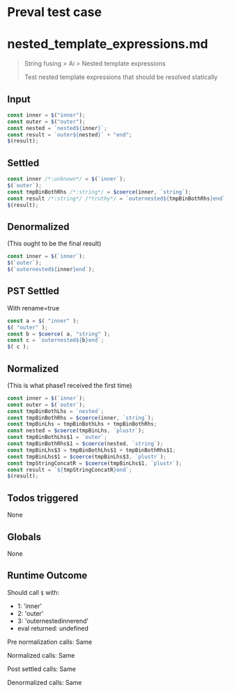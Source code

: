 # Preval test case

# nested_template_expressions.md

> String fusing > Ai > Nested template expressions
>
> Test nested template expressions that should be resolved statically

## Input

`````js filename=intro
const inner = $("inner");
const outer = $("outer");
const nested = `nested${inner}`;
const result = `outer${nested}` + "end";
$(result);
`````


## Settled


`````js filename=intro
const inner /*:unknown*/ = $(`inner`);
$(`outer`);
const tmpBinBothRhs /*:string*/ = $coerce(inner, `string`);
const result /*:string*/ /*truthy*/ = `outernested${tmpBinBothRhs}end`;
$(result);
`````


## Denormalized
(This ought to be the final result)

`````js filename=intro
const inner = $(`inner`);
$(`outer`);
$(`outernested${inner}end`);
`````


## PST Settled
With rename=true

`````js filename=intro
const a = $( "inner" );
$( "outer" );
const b = $coerce( a, "string" );
const c = `outernested${b}end`;
$( c );
`````


## Normalized
(This is what phase1 received the first time)

`````js filename=intro
const inner = $(`inner`);
const outer = $(`outer`);
const tmpBinBothLhs = `nested`;
const tmpBinBothRhs = $coerce(inner, `string`);
const tmpBinLhs = tmpBinBothLhs + tmpBinBothRhs;
const nested = $coerce(tmpBinLhs, `plustr`);
const tmpBinBothLhs$1 = `outer`;
const tmpBinBothRhs$1 = $coerce(nested, `string`);
const tmpBinLhs$3 = tmpBinBothLhs$1 + tmpBinBothRhs$1;
const tmpBinLhs$1 = $coerce(tmpBinLhs$3, `plustr`);
const tmpStringConcatR = $coerce(tmpBinLhs$1, `plustr`);
const result = `${tmpStringConcatR}end`;
$(result);
`````


## Todos triggered


None


## Globals


None


## Runtime Outcome


Should call `$` with:
 - 1: 'inner'
 - 2: 'outer'
 - 3: 'outernestedinnerend'
 - eval returned: undefined

Pre normalization calls: Same

Normalized calls: Same

Post settled calls: Same

Denormalized calls: Same
